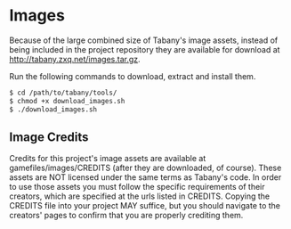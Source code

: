 Images
======

Because of the large combined size of Tabany's image assets, instead of being included in the project repository they are available for download at http://tabany.zxq.net/images.tar.gz.

Run the following commands to download, extract and install them.

```bash
$ cd /path/to/tabany/tools/
$ chmod +x download_images.sh
$ ./download_images.sh
```


Image Credits
-------------

Credits for this project's image assets are available at gamefiles/images/CREDITS (after they are downloaded, of course). These assets are NOT licensed under the same terms as Tabany's code. In order to use those assets you must follow the specific requirements of their creators, which are specified at the urls listed in CREDITS. Copying the CREDITS file into your project MAY suffice, but you should navigate to the creators' pages to confirm that you are properly crediting them.
